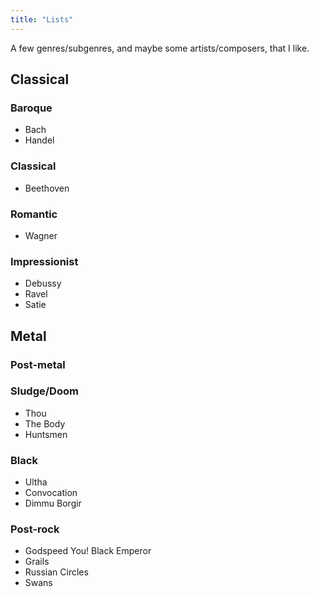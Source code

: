 ```yaml
---
title: "Lists"
---
```


A few genres/subgenres, and maybe some artists/composers, that I like.

## Classical
### Baroque
- Bach
- Handel
### Classical
- Beethoven
### Romantic
- Wagner
### Impressionist
- Debussy
- Ravel
- Satie
## Metal
### Post-metal
### Sludge/Doom
- Thou
- The Body
- Huntsmen
### Black
- Ultha
- Convocation
- Dimmu Borgir
### Post-rock
- Godspeed You! Black Emperor
- Grails
- Russian Circles
- Swans

